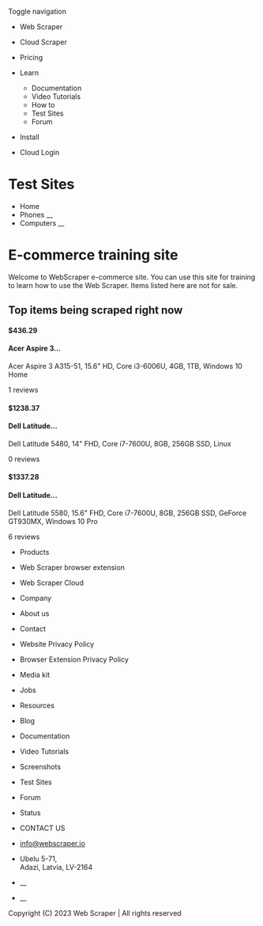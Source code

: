 Toggle navigation

  * Web Scraper

  * Cloud Scraper

  * Pricing

  * Learn

    * Documentation
    * Video Tutorials
    * How to
    * Test Sites
    * Forum
  * Install
  * Cloud Login

# Test Sites

  * Home
  * Phones __
  * Computers __

# E-commerce training site

Welcome to WebScraper e-commerce site. You can use this site for training to
learn how to use the Web Scraper. Items listed here are not for sale.

## Top items being scraped right now

#### $436.29

####  Acer Aspire 3...

Acer Aspire 3 A315-51, 15.6" HD, Core i3-6006U, 4GB, 1TB, Windows 10 Home

1 reviews

#### $1238.37

####  Dell Latitude...

Dell Latitude 5480, 14" FHD, Core i7-7600U, 8GB, 256GB SSD, Linux

0 reviews

#### $1337.28

####  Dell Latitude...

Dell Latitude 5580, 15.6" FHD, Core i7-7600U, 8GB, 256GB SSD, GeForce GT930MX,
Windows 10 Pro

6 reviews

  * Products

  * Web Scraper browser extension
  * Web Scraper Cloud

  * Company

  * About us
  * Contact
  * Website Privacy Policy
  * Browser Extension Privacy Policy
  * Media kit
  * Jobs

  * Resources

  * Blog
  * Documentation
  * Video Tutorials
  * Screenshots
  * Test Sites
  * Forum
  * Status

  * CONTACT US

  * info@webscraper.io
  * Ubelu 5-71,  
Adazi, Latvia, LV-2164

  * __
  * __

Copyright (C) 2023 Web Scraper | All rights reserved


